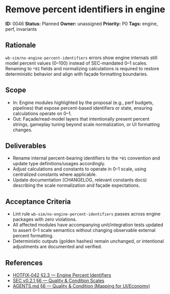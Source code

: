 # Remove percent identifiers in engine

**ID:** 0046
**Status:** Planned
**Owner:** unassigned
**Priority:** P0
**Tags:** engine, perf, invariants

## Rationale
`wb-sim/no-engine-percent-identifiers` errors show engine internals still model percent values (0–100) instead of SEC-mandated 0–1 scales.
Renaming to `*01` fields and normalizing calculations is required to restore deterministic behavior and align with façade formatting boundaries.

## Scope
- In: Engine modules highlighted by the proposal (e.g., perf budgets, pipelines) that expose percent-based identifiers or state, ensuring calculations operate on 0–1.
- Out: Façade/read-model layers that intentionally present percent strings, gameplay tuning beyond scale normalization, or UI formatting changes.

## Deliverables
- Rename internal percent-bearing identifiers to the `*01` convention and update type definitions/usages accordingly.
- Adjust calculations and constants to operate in 0–1 scale, using centralized constants where applicable.
- Update documentation (CHANGELOG, relevant constants docs) describing the scale normalization and façade expectations.

## Acceptance Criteria
- Lint rule `wb-sim/no-engine-percent-identifiers` passes across engine packages with zero violations.
- All affected modules have accompanying unit/integration tests updated to assert 0–1 scale semantics without changing observable external percent formatting.
- Deterministic outputs (golden hashes) remain unchanged, or intentional adjustments are documented and verified.

## References
- [HOTFIX‑042 §2.3 — Engine Percent Identifiers](../../../proposals/20251009-hotfix-batch-02.md#23-engine-percent-identifiers-wb-simno-engine-percent-identifiers)
- [SEC v0.2.1 §6 — Quality & Condition Scales](../../../SEC.md#6-device-powerheat-coupling--quality-model-sec-%C2%A76-1-%C2%A76-2-option-a)
- [AGENTS.md §6 — Quality & Condition (Mapping for UI/Economy)](../../../../AGENTS.md#17-appendix-b-%E2%80%94-quality--condition-mapping-for-uieconomy)
